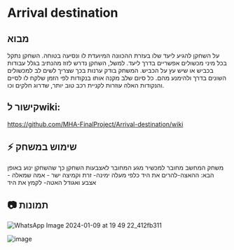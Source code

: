 # Arrival destination

## מבוא
על השחקן להגיע ליעד שלו בעזרת ההכוונה המיועדת לו ונסיעה בטוחה. השחקן נתקל בכל מיני מכשולים אפשריים בדרך ליעד. למשל, השחקן נדרש לזוז מהנתיב בגלל עבודות בכביש או שיש עץ על הכביש. המשחק בודק ערנות בכך שצריך לשים לב למכשולים השונים בדרך ולהימנע מהם. כל סיום שלב מקנה אותו בנקודות לפי הזמן שלקח לו לסיים והנקודות האלה עוזרות לקניית רכב טוב יותר, שדרוג חלקים וכו.

## קישור לwiki:


https://github.com/MHA-FinalProject/Arrival-destination/wiki

## :zap: שימוש במשחק

משחק המחשב מחובר למכשיר מגע המחובר לאצבעות השחקן כך שהשחקן ינוע באופן הבא:
ההאצה-להרים את היד כלפי מעלה
ימינה- זרת וקמיצה
ישר - אמה
שמאלה - אצבע ואגודל
האטה- לקמץ את היד

##  :camera: תמונות
![WhatsApp Image 2024-01-09 at 19 49 22_412fb311](https://github.com/MHA-FinalProject/Arrival-destination/assets/118104946/5c5395ea-3f73-4632-b7a2-a79438e82804)

![image](https://github.com/MHA-FinalProject/Arrival-destination/assets/118104946/235cf2cc-5e19-4e01-8255-7fe687559292)




